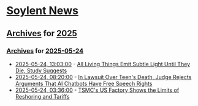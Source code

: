 # [Soylent News](../../../README.md)

## [Archives](../../index.md) for [2025](../index.md)

### [Archives](../../index.md) for [2025-05-24](index.md)

* [2025-05-24, 13:03:00](https://soylentnews.org/article.pl?sid=25/05/23/1218209&from=rss) - [All Living Things Emit Subtle Light Until They Die, Study Suggests](https://soylentnews.org/article.pl?sid=25/05/23/1218209&from=rss)
* [2025-05-24, 08:20:00](https://soylentnews.org/article.pl?sid=25/05/23/1211234&from=rss) - [In Lawsuit Over Teen's Death, Judge Rejects Arguments That AI Chatbots Have Free Speech Rights](https://soylentnews.org/article.pl?sid=25/05/23/1211234&from=rss)
* [2025-05-24, 03:36:00](https://soylentnews.org/article.pl?sid=25/05/23/128247&from=rss) - [TSMC's US Factory Shows the Limits of Reshoring and Tariffs](https://soylentnews.org/article.pl?sid=25/05/23/128247&from=rss)
